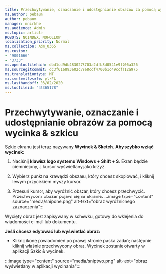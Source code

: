 ```yaml
---
title: Przechwytywanie, oznaczanie i udostępnianie obrazów za pomocą wycinka & szkicu
ms.author: pebaum
author: pebaum
manager: mnirkhe
ms.audience: Admin
ms.topic: article
ROBOTS: NOINDEX, NOFOLLOW
localization_priority: Normal
ms.collection: Adm_O365
ms.custom:
- "9001666"
- "3733"
ms.openlocfilehash: dbd1cd9db4830278703a2dfb8d0541e9f706a326
ms.sourcegitcommit: dc3f616893e02c72e8cdf4700b1c49ccfa12a975
ms.translationtype: MT
ms.contentlocale: pl-PL
ms.lasthandoff: 03/02/2020
ms.locfileid: "42365178"
---
```

# <a name="use-snip--sketch-to-capture-mark-up-and-share-images"></a>Przechwytywanie, oznaczanie i udostępnianie obrazów za pomocą wycinka & szkicu

Szkic ekranu jest teraz nazywany **Wycinek & Sketch**. **Aby szybko wziąć wycinek:**

1. Naciśnij **klawisz logo systemu Windows + Shift + S**. Ekran będzie ciemniejony, a kursor wyświetlany jako krzyż. 

2. Wybierz punkt na krawędzi obszaru, który chcesz skopiować, i kliknij lewym przyciskiem myszy kursor. 

3. Przesuń kursor, aby wyróżnić obszar, który chcesz przechwycić. Przechwycony obszar pojawi się na ekranie.
:::image type="content" source="media/snipone.png" alt-text="obraz wyróżnionego zaznaczenia":::

Wycięty obraz jest zapisywany w schowku, gotowy do wklejenia do wiadomości e-mail lub dokumentu. 

**Jeśli chcesz edytować lub wyświetlać obraz:** 

- Kliknij ikonę powiadomień po prawej stronie paska zadań; następnie kliknij właśnie przechwycony obraz. Wycinek zostanie otwarty w aplikacji Szkic & wycinek.

:::image type="content" source="media/sniptwo.png" alt-text="obraz wyświetlany w aplikacji wycinania":::